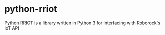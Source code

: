 # python-rriot
Python RRIOT is a library written in Python 3 for interfacing with Roborock's IoT API
